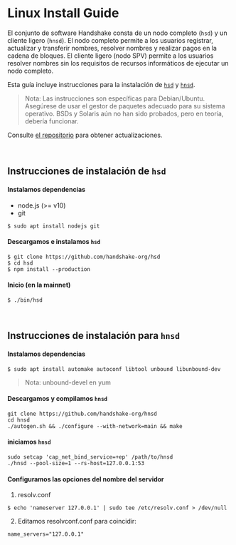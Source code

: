 # Linux Install Guide

El conjunto de software Handshake consta de un nodo completo (`hsd`) y un cliente ligero (`hnsd`). El nodo completo permite a los usuarios registrar, actualizar y transferir nombres, resolver nombres y realizar pagos en la cadena de bloques. El cliente ligero (nodo SPV) permite a los usuarios resolver nombres sin los requisitos de recursos informáticos de ejecutar un nodo completo.

Esta guía incluye instrucciones para la instalación de 
[`hsd`](#hsd-installation-instructions) y
[`hnsd`](#hnsd-installation-instructions).

> Nota: Las instrucciones son específicas para Debian/Ubuntu. Asegúrese de usar el gestor de paquetes adecuado para su sistema operativo. BSDs y Solaris aún no han sido probados, pero en teoría, debería funcionar.

Consulte [el repositorio](https://github.com/handshake-org/hsd#install) para obtener actualizaciones.

<br/>

## Instrucciones de instalación de `hsd`
#### Instalamos dependencias
- node.js (>= v10)
- git
```
$ sudo apt install nodejs git
```

#### Descargamos e instalamos `hsd`
```
$ git clone https://github.com/handshake-org/hsd
$ cd hsd
$ npm install --production
```

#### Inicio (en la mainnet)
```
$ ./bin/hsd
```

<br/>

## Instrucciones de instalación para `hnsd`
#### Instalamos dependencias
```
$ sudo apt install automake autoconf libtool unbound libunbound-dev
```
>Nota: unbound-devel en yum

#### Descargamos y compilamos `hnsd`
```
git clone https://github.com/handshake-org/hnsd
cd hnsd
./autogen.sh && ./configure --with-network=main && make
```

#### iniciamos `hnsd`
```
sudo setcap 'cap_net_bind_service=+ep' /path/to/hnsd
./hnsd --pool-size=1 --rs-host=127.0.0.1:53
```

#### Configuramos las opciones del nombre del servidor
1. resolv.conf
```
$ echo 'nameserver 127.0.0.1' | sudo tee /etc/resolv.conf > /dev/null
```

2. Editamos resolvconf.conf para coincidir:
```
name_servers="127.0.0.1"
```
